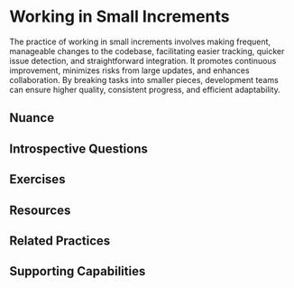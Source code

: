 # Working in Small Increments

The practice of working in small increments involves making frequent, manageable changes to the codebase, facilitating easier tracking, quicker issue detection, and straightforward integration. It promotes continuous improvement, minimizes risks from large updates, and enhances collaboration. By breaking tasks into smaller pieces, development teams can ensure higher quality, consistent progress, and efficient adaptability.

## Nuance

<!-- TODO: insert nuance of practice (common misconceptions, important considerations, situations where overdoing it on practice can hinder progress, etc) -->

## Introspective Questions

<!-- TODO: insert thought provoking questions to get reader to deeply consider if they could be better applying this practice to their organization -->

## Exercises

<!-- TODO: insert a list of exercises / experiments the reader can try to see if this practice will help their team / organization improve -->

## Resources

<!-- TODO: insert a list of resources that explore this practice. For each item, give a brief summary of the resource. -->

## Related Practices

<!-- TODO: insert a list of [linked practices](/practices) that relate to this practice. For each item, give a brief explanation of how the linked practice supports / relates to this practice. Also categorize each linked practices as one of the following: Enables, Requires, Improves -->

## Supporting Capabilities

<!-- TODO: insert a list of [linked capabilities](/capabilities) that this practice supports. For each item, give a brief explanation of how the linked capability is supported by / relates to this practice. Also categorize each linked capability as one of the following: Enables, Requires, Improves -->
